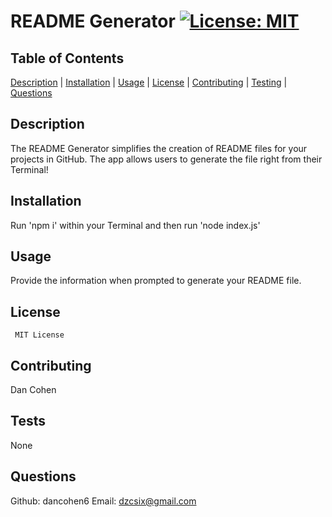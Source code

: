 # README Generator [![License: MIT](https://img.shields.io/badge/License-MIT-yellow.svg)](https://opensource.org/licenses/MIT)
## Table of Contents
[Description](#descriptionlink) |
[Installation](#installlink) |
[Usage](#usagelink) |
[License](#licenselink) |
[Contributing](#contributelink) |
[Testing](#testslink) |
[Questions](#questionslink)

## <a name="descriptionlink"></a>Description
The README Generator simplifies the creation of README files for your projects in GitHub. The app allows users to generate the file right from their Terminal!

## <a name="installlink"></a>Installation 
Run 'npm i' within your Terminal and then run 'node index.js'

## <a name="usagelink"></a>Usage 
Provide the information when prompted to generate your README file.

## <a name="licenselink"></a>License  
     MIT License

## <a name="contributelink"></a>Contributing 
Dan Cohen

## <a name="testslink"></a>Tests 
None

## <a name="questionslink"></a>Questions 
Github: dancohen6 
Email: dzcsix@gmail.com
